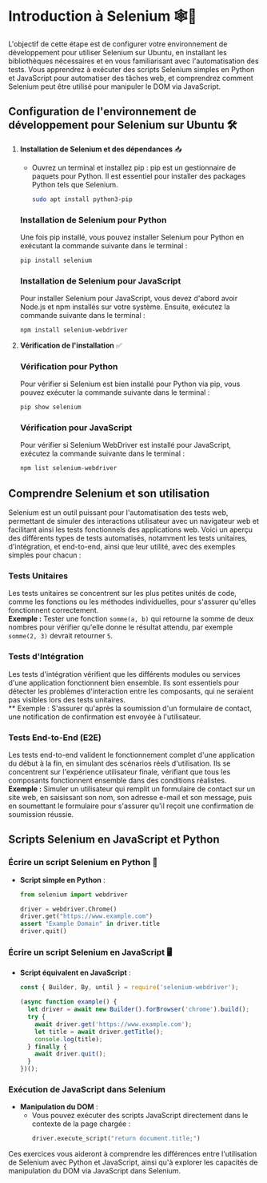 # Introduction à Selenium 🕸️🔧

L'objectif de cette étape est de configurer votre environnement de développement pour utiliser Selenium sur Ubuntu, en installant les bibliothèques nécessaires et en vous familiarisant avec l'automatisation des tests. Vous apprendrez à exécuter des scripts Selenium simples en Python et JavaScript pour automatiser des tâches web, et comprendrez comment Selenium peut être utilisé pour manipuler le DOM via JavaScript.

## Configuration de l'environnement de développement pour Selenium sur Ubuntu 🛠️

1. **Installation de Selenium et des dépendances** 📥
   - Ouvrez un terminal et installez pip :
     pip est un gestionnaire de paquets pour Python. Il est essentiel pour installer des packages Python tels que Selenium.
     ```bash
     sudo apt install python3-pip
     ```
   ### Installation de Selenium pour Python

    Une fois pip installé, vous pouvez installer Selenium pour Python en exécutant la commande suivante dans le terminal :
    ```bash
    pip install selenium
    ```
  
    ### Installation de Selenium pour JavaScript
    
    Pour installer Selenium pour JavaScript, vous devez d'abord avoir Node.js et npm installés sur votre système. Ensuite, exécutez la commande suivante dans le terminal :
    ```bash
    npm install selenium-webdriver
    ```

2. **Vérification de l'installation** ✅
    ### Vérification pour Python

    Pour vérifier si Selenium est bien installé pour Python via pip, vous pouvez exécuter la commande suivante dans le terminal :
    
    ```bash
    pip show selenium
    ```
    ### Vérification pour JavaScript

    Pour vérifier si Selenium WebDriver est installé pour JavaScript, exécutez la commande suivante dans le terminal :
    ```bash
    npm list selenium-webdriver
    ```

## Comprendre Selenium et son utilisation

Selenium est un outil puissant pour l'automatisation des tests web, permettant de simuler des interactions utilisateur avec un navigateur web et facilitant ainsi les tests fonctionnels des applications web. Voici un aperçu des différents types de tests automatisés, notamment les tests unitaires, d'intégration, et end-to-end, ainsi que leur utilité, avec des exemples simples pour chacun :

### Tests Unitaires
Les tests unitaires se concentrent sur les plus petites unités de code, comme les fonctions ou les méthodes individuelles, pour s'assurer qu'elles fonctionnent correctement.  
**Exemple :** Tester une fonction `somme(a, b)` qui retourne la somme de deux nombres pour vérifier qu'elle donne le résultat attendu, par exemple `somme(2, 3)` devrait retourner `5`.

### Tests d'Intégration
Les tests d'intégration vérifient que les différents modules ou services d'une application fonctionnent bien ensemble. Ils sont essentiels pour détecter les problèmes d'interaction entre les composants, qui ne seraient pas visibles lors des tests unitaires.  
** Exemple : S'assurer qu'après la soumission d'un formulaire de contact, une notification de confirmation est envoyée à l'utilisateur.

### Tests End-to-End (E2E)
Les tests end-to-end valident le fonctionnement complet d'une application du début à la fin, en simulant des scénarios réels d'utilisation. Ils se concentrent sur l'expérience utilisateur finale, vérifiant que tous les composants fonctionnent ensemble dans des conditions réalistes.  
**Exemple :** Simuler un utilisateur qui remplit un formulaire de contact sur un site web, en saisissant son nom, son adresse e-mail et son message, puis en soumettant le formulaire pour s'assurer qu'il reçoit une confirmation de soumission réussie.

## Scripts Selenium en JavaScript et Python

### Écrire un script Selenium en Python 🐍

- **Script simple en Python** :
  ```python
  from selenium import webdriver

  driver = webdriver.Chrome()
  driver.get("https://www.example.com")
  assert "Example Domain" in driver.title
  driver.quit()
  ```

### Écrire un script Selenium en JavaScript 🖥️

- **Script équivalent en JavaScript** :
  ```javascript
  const { Builder, By, until } = require('selenium-webdriver');

  (async function example() {
    let driver = await new Builder().forBrowser('chrome').build();
    try {
      await driver.get('https://www.example.com');
      let title = await driver.getTitle();
      console.log(title);
    } finally {
      await driver.quit();
    }
  })();
  ```

### Exécution de JavaScript dans Selenium

- **Manipulation du DOM** :
  - Vous pouvez exécuter des scripts JavaScript directement dans le contexte de la page chargée :
    ```python
    driver.execute_script("return document.title;")
    ```

Ces exercices vous aideront à comprendre les différences entre l'utilisation de Selenium avec Python et JavaScript, ainsi qu'à explorer les capacités de manipulation du DOM via JavaScript dans Selenium.
